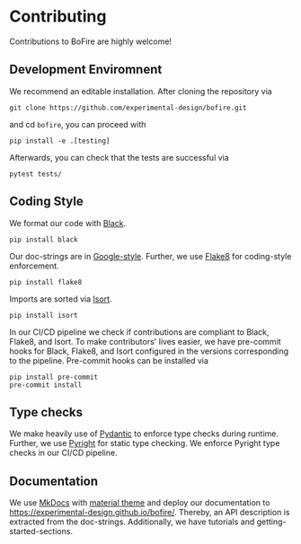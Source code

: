 # Contributing

Contributions to BoFire are highly welcome!

## Development Enviromnent

We recommend an editable installation. After cloning the repository via
```
git clone https://github.com/experimental-design/bofire.git
```
and cd `bofire`, you can proceed with
```
pip install -e .[testing]
```
Afterwards, you can check that the tests are successful via
```
pytest tests/
```
## Coding Style
We format our code with [Black](https://github.com/psf/black).
```
pip install black
``` 
Our doc-strings are in [Google-style](https://sphinxcontrib-napoleon.readthedocs.io/en/latest/example_google.html).
Further, we use [Flake8](https://flake8.pycqa.org/en/latest/) for coding-style enforcement.
```
pip install flake8
```
Imports are sorted via [Isort](https://github.com/PyCQA/isort).
```
pip install isort
```

In our CI/CD pipeline we check if contributions are compliant to Black, Flake8, and Isort. To make contributors' lives easier,
we have pre-commit hooks for Black, Flake8, and Isort configured in the versions corresponding to the pipeline. Pre-commit hooks can be installed via

```
pip install pre-commit
pre-commit install
```

## Type checks

We make heavily use of [Pydantic](https://docs.pydantic.dev/) to enforce type checks during runtime. Further, we use [Pyright](https://github.com/microsoft/pyright) for static type checking. We enforce Pyright type checks in our CI/CD pipeline.

## Documentation

We use [MkDocs](https://www.mkdocs.org/) with [material theme](https://squidfunk.github.io/mkdocs-material/) and deploy our documentation to https://experimental-design.github.io/bofire/. Thereby, an API description is extracted from the doc-strings. Additionally, we have tutorials and getting-started-sections.
